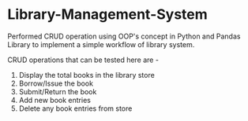 # Library-Management-System
Performed CRUD operation using OOP's concept in Python and Pandas Library to implement a simple workflow of library system.

CRUD operations that can be tested here are -

1. Display the total books in the library store
2. Borrow/Issue the book
3. Submit/Return the book
4. Add new book entries
5. Delete any book entries from store
